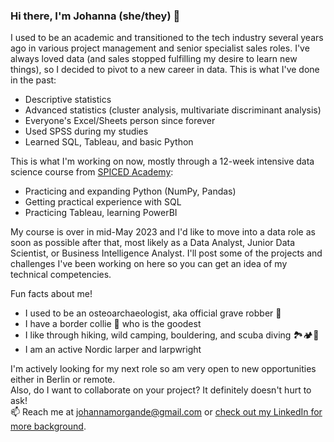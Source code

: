 ### Hi there, I'm Johanna (she/they) 👋

I used to be an academic and transitioned to the tech industry several years ago in various project management and senior specialist sales roles. I've always loved data (and sales stopped fulfilling my desire to learn new things), so I decided to pivot to a new career in data. This is what I've done in the past:
- Descriptive statistics
- Advanced statistics (cluster analysis, multivariate discriminant analysis)
- Everyone's Excel/Sheets person since forever
- Used SPSS during my studies
- Learned SQL, Tableau, and basic Python

This is what I'm working on now, mostly through a 12-week intensive data science course from [SPICED Academy](https://www.spiced-academy.com/en/program/data-science#):
- Practicing and expanding Python (NumPy, Pandas)
- Getting practical experience with SQL
- Practicing Tableau, learning PowerBI

My course is over in mid-May 2023 and I'd like to move into a data role as soon as possible after that, most likely as a Data Analyst, Junior Data Scientist, or Business Intelligence Analyst. I'll post some of the projects and challenges I've been working on here so you can get an idea of my technical competencies.

Fun facts about me!
- I used to be an osteoarchaeologist, aka official grave robber 🤠
- I have a border collie 🐶 who is the goodest
- I like through hiking, wild camping, bouldering, and scuba diving 🏞️🏕️🤿
- I am an active Nordic larper and larpwright

I'm actively looking for my next role so am very open to new opportunities either in Berlin or remote.  
Also, do I want to collaborate on your project? It definitely doesn't hurt to ask!  
📫 Reach me at johannamorgande@gmail.com or [check out my LinkedIn for more background](https://www.linkedin.com/in/morganjohanna/).
